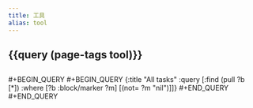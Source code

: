 ```yaml
---
title: 工具
alias: tool
---
```

## {{query (page-tags tool)}}
##
#+BEGIN_QUERY
#+BEGIN_QUERY
{:title "All tasks"
 :query [:find (pull ?b [*])
         :where
         [?b :block/marker ?m]
         [(not= ?m "nil")]]}
#+END_QUERY
#+END_QUERY
